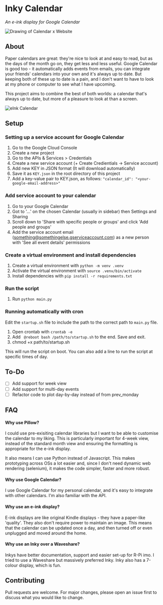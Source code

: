 # Inky Calendar
*An e-ink display for Google Calendar*

![Drawing of Calendar x Website](https://github.com/mimireyburn/inky-calendar/assets/79009541/5161818a-04b5-40b5-a4ee-51c97a323698)

## About

Paper calendars are great: they're nice to look at and easy to read, but as the days of the month go on, they get less and less useful. Google Calendar is good too - it automatically adds events from emails, you can integrate your friends' calendars into your own and it's always up to date. But keeping both of these up to date is a pain, and I don't want to have to look at my phone or computer to see what I have upcoming. 

This project aims to combine the best of both worlds: a calendar that's always up to date, but more of a pleasure to look at than a screen.

![eInk Calendar](https://github.com/mimireyburn/inky-calendar/assets/79009541/458e3851-9ae8-4452-9013-441e98c1f31d)

## Setup

### Setting up a service account for Google Calendar
1. Go to the Google Cloud Console
2. Create a new project
3. Go to the APIs & Services > Credentials
4. Create a new service account (+ Create Credientials -> Service account) 
5. Add new KEY in JSON format (It will download automatically)
5. Save it as `KEY.json` in the root directory of this project
6. Add a key-value pair to KEY.json, as follows:
   ```"calendar_id": "<your-google-email-address>"```

### Add service account to your calendar
1. Go to your Google Calendar
2. Got to '...' on the chosen Calendar (usually in sidebar) then Settings and Sharing
3. Scroll down to 'Share with specific people or groups' and click 'Add people and groups'
4. Add the service account email (something@somethingelse.gserviceaccount.com) as a new person with 'See all event details' permissions

### Create a virtual environment and install dependencies
1. Create a virtual environment with `python -m venv .venv`
2. Activate the virtual environment with `source .venv/bin/activate`
3. Install dependencies with `pip install -r requirements.txt`

### Run the script
1. Run `python main.py`

### Running automatically with cron 
Edit the `startup.sh` file to include the path to the correct path to `main.py` file. 

1. Open crontab with `crontab -e`
2. Add ``` @reboot bash /path/to/startup.sh``` to the end. Save and exit. 
3. chmod +x path/to/startup.sh

This will run the script on boot. You can also add a line to run the script at specific times of day.

## To-Do
- [ ] Add support for week view
- [ ] Add support for multi-day events
- [ ] Refactor code to plot day-by-day instead of from prev_monday

## FAQ

#### Why use Pillow?
I could use pre-exisiting calendar libraries but I want to be able to customise the calendar to my liking. This is particularly important for 4-week view, instead of the standard month view and ensuring the formatting is appropriate for the e-ink display. 

It also means I can use Python instead of Javascript. This makes prototyping across OSs a lot easier and, since I don't need dynamic web rendering (selenium), it makes the code simpler, faster and more robust.


#### Why use Google Calendar?
I use Google Calendar for my personal calendar, and it's easy to integrate with other calendars. I'm also familiar with the API.

#### Why use an e-ink display?
E-ink displays are like original Kindle displays - they have a paper-like 'quality'. They also don't require power to maintain an image. This means that the calendar can be updated once a day, and then turned off or even unplugged and moved around the home.

#### Why use an Inky over a Waveshare?
Inkys have better documentation, support and easier set-up for R-Pi imo. I tried to use a Waveshare but massively preferred Inky. Inky also has a 7-colour display, which is fun.

## Contributing 
Pull requests are welcome. For major changes, please open an issue first to discuss what you would like to change.
